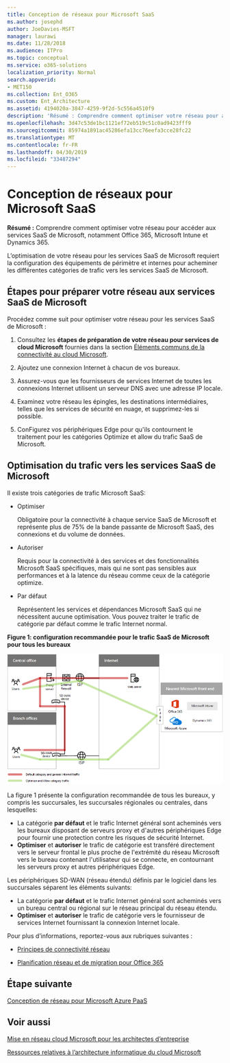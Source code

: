 ```yaml
---
title: Conception de réseaux pour Microsoft SaaS
ms.author: josephd
author: JoeDavies-MSFT
manager: laurawi
ms.date: 11/28/2018
ms.audience: ITPro
ms.topic: conceptual
ms.service: o365-solutions
localization_priority: Normal
search.appverid:
- MET150
ms.collection: Ent_O365
ms.custom: Ent_Architecture
ms.assetid: 4194020a-3847-4259-9f2d-5c556a4510f9
description: 'Résumé : Comprendre comment optimiser votre réseau pour accéder aux services SaaS de Microsoft, notamment Office 365, Microsoft Intune et Dynamics 365.'
ms.openlocfilehash: 3d47c53de1bc1121ef72eb519c51c0ad9423fff9
ms.sourcegitcommit: 85974a1891ac45286efa13cc76eefa3cce28fc22
ms.translationtype: MT
ms.contentlocale: fr-FR
ms.lasthandoff: 04/30/2019
ms.locfileid: "33487294"
---
```

# <a name="designing-networking-for-microsoft-saas"></a>Conception de réseaux pour Microsoft SaaS

 **Résumé :** Comprendre comment optimiser votre réseau pour accéder aux services SaaS de Microsoft, notamment Office 365, Microsoft Intune et Dynamics 365.
  
L’optimisation de votre réseau pour les services SaaS de Microsoft requiert la configuration des équipements de périmètre et internes pour acheminer les différentes catégories de trafic vers les services SaaS de Microsoft.
  
## <a name="steps-to-prepare-your-network-for-microsoft-saas-services"></a>Étapes pour préparer votre réseau aux services SaaS de Microsoft

Procédez comme suit pour optimiser votre réseau pour les services SaaS de Microsoft :
  
1. Consultez les **étapes de préparation de votre réseau pour services de cloud Microsoft** fournies dans la section [Éléments communs de la connectivité au cloud Microsoft](common-elements-of-microsoft-cloud-connectivity.md).
    
2. Ajoutez une connexion Internet à chacun de vos bureaux.
    
3. Assurez-vous que les fournisseurs de services Internet de toutes les connexions Internet utilisent un serveur DNS avec une adresse IP locale.
    
4. Examinez votre réseau les épingles, les destinations intermédiaires, telles que les services de sécurité en nuage, et supprimez-les si possible.
    
5. ConFigurez vos périphériques Edge pour qu'ils contournent le traitement pour les catégories Optimize et allow du trafic SaaS de Microsoft.

## <a name="optimizing-traffic-to-microsofts-saas-services"></a>Optimisation du trafic vers les services SaaS de Microsoft    

Il existe trois catégories de trafic Microsoft SaaS:

- Optimiser

  Obligatoire pour la connectivité à chaque service SaaS de Microsoft et représente plus de 75% de la bande passante de Microsoft SaaS, des connexions et du volume de données.

- Autoriser

  Requis pour la connectivité à des services et des fonctionnalités Microsoft SaaS spécifiques, mais qui ne sont pas sensibles aux performances et à la latence du réseau comme ceux de la catégorie optimize.

- Par défaut

  Représentent les services et dépendances Microsoft SaaS qui ne nécessitent aucune optimisation. Vous pouvez traiter le trafic de catégorie par défaut comme le trafic Internet normal.


**Figure 1: configuration recommandée pour le trafic SaaS de Microsoft pour tous les bureaux**

![Figure 1: configuration recommandée pour le trafic SaaS de Microsoft pour tous les bureaux](media/Network-Poster/SaaS1.png)

La figure 1 présente la configuration recommandée de tous les bureaux, y compris les succursales, les succursales régionales ou centrales, dans lesquelles:

- La catégorie **par défaut** et le trafic Internet général sont acheminés vers les bureaux disposant de serveurs proxy et d'autres périphériques Edge pour fournir une protection contre les risques de sécurité Internet.
- **Optimiser** et **autoriser** le trafic de catégorie est transféré directement vers le serveur frontal le plus proche de l'extrémité du réseau Microsoft vers le bureau contenant l'utilisateur qui se connecte, en contournant les serveurs proxy et autres périphériques Edge.

Les périphériques SD-WAN (réseau étendu) définis par le logiciel dans les succursales séparent les éléments suivants: 

- La catégorie **par défaut** et le trafic Internet général sont acheminés vers un bureau central ou régional sur le réseau principal du réseau étendu. 
- **Optimiser** et **autoriser** le trafic de catégorie vers le fournisseur de services Internet fournissant la connexion Internet locale.
  
Pour plus d’informations, reportez-vous aux rubriques suivantes :
  
- [Principes de connectivité réseau](https://aka.ms/expressrouteoffice365)

- [Planification réseau et de migration pour Office 365](https://aka.ms/tune)
    
## <a name="next-step"></a>Étape suivante

[Conception de réseau pour Microsoft Azure PaaS](designing-networking-for-microsoft-azure-paas.md)
    
## <a name="see-also"></a>Voir aussi

[Mise en réseau cloud Microsoft pour les architectes d’entreprise](microsoft-cloud-networking-for-enterprise-architects.md)
  
[Ressources relatives à l’architecture informatique du cloud Microsoft](microsoft-cloud-it-architecture-resources.md)

